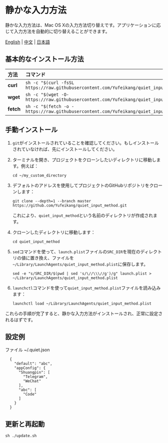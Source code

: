 # 静かな入力方法

静かな入力方法は、Mac OS Xの入力方法切り替えです。アプリケーションに応じて入力方法を自動的に切り替えることができます。

[English](README.md) | [中文](README-zh.md) | [日本語](README-ja.md)

## 基本的なインストール方法

| 方法      | コマンド                                                                                           |
|:----------|:--------------------------------------------------------------------------------------------------|
| **curl**  | `sh -c "$(curl -fsSL https://raw.githubusercontent.com/Yufeikang/quiet_input_method/master/install.sh)"` |
| **wget**  | `sh -c "$(wget -O- https://raw.githubusercontent.com/Yufeikang/quiet_input_method/master/install.sh)"`   |
| **fetch** | `sh -c "$(fetch -o - https://raw.githubusercontent.com/Yufeikang/quiet_input_method/master/install.sh)"` |

## 手動インストール

1. `git`がインストールされていることを確認してください。もしインストールされていなければ、先にインストールしてください。

2. ターミナルを開き、プロジェクトをクローンしたいディレクトリに移動します。例えば：

   ```
   cd ~/my_custom_directory
   ```

3. デフォルトのアドレスを使用してプロジェクトのGitHubリポジトリをクローンします：

   ```
   git clone --depth=1 --branch master https://github.com/Yufeikang/quiet_input_method.git
   ```

   これにより、`quiet_input_method`という名前のディレクトリが作成されます。

4. クローンしたディレクトリに移動します：

   ```
   cd quiet_input_method
   ```

5. `sed`コマンドを使って、`launch.plist`ファイルの`SRC_DIR`を現在のディレクトリの値に置き換え、ファイルを`~/Library/LaunchAgents/quiet_input_method.plist`に保存します。

   ```
   sed -e "s/SRC_DIR/$(pwd | sed 's/\//\\\//g')/g" launch.plist > ~/Library/LaunchAgents/quiet_input_method.plist
   ```

6. `launchctl`コマンドを使って`quiet_input_method.plist`ファイルを読み込みます：

   ```
   launchctl load ~/Library/LaunchAgents/quiet_input_method.plist
   ```

これらの手順が完了すると、静かな入力方法がインストールされ、正常に設定されるはずです。

## 設定例

ファイル ~/.quiet.json

```
  {
    "default": "abc",
    "appConfig": {
      "Shuangpin": [
        "Telegram",
        "WeChat"
      ],
      "abc": [
        "Code"
      ]
    }
  }

```

## 更新と再起動

```
sh ./update.sh
```
